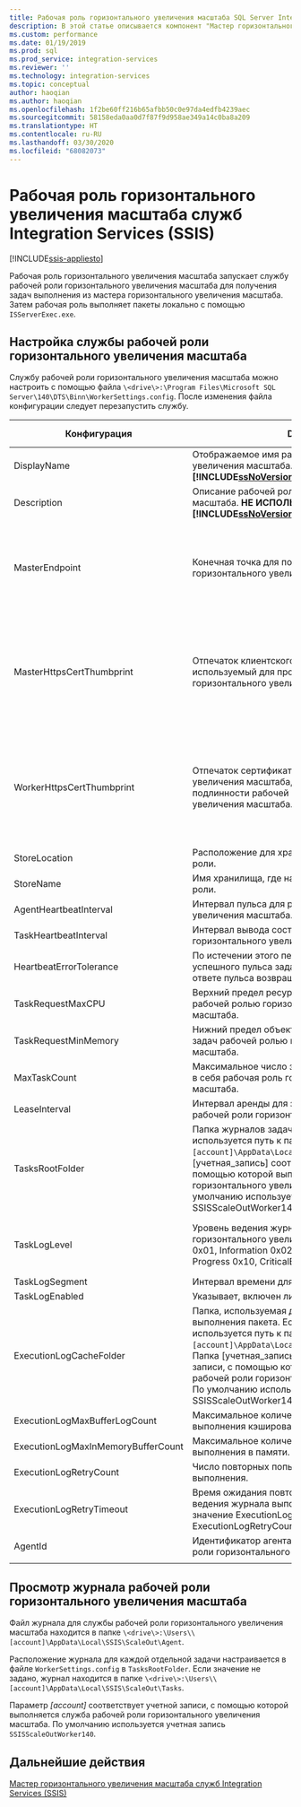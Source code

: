```yaml
---
title: Рабочая роль горизонтального увеличения масштаба SQL Server Integration Services (SSIS) | Документы Майкрософт
description: В этой статье описывается компонент "Мастер горизонтального увеличения масштаба" в развертывании SSIS с горизонтальным увеличением масштаба
ms.custom: performance
ms.date: 01/19/2019
ms.prod: sql
ms.prod_service: integration-services
ms.reviewer: ''
ms.technology: integration-services
ms.topic: conceptual
author: haoqian
ms.author: haoqian
ms.openlocfilehash: 1f2be60ff216b65afbb50c0e97da4edfb4239aec
ms.sourcegitcommit: 58158eda0aa0d7f87f9d958ae349a14c0ba8a209
ms.translationtype: HT
ms.contentlocale: ru-RU
ms.lasthandoff: 03/30/2020
ms.locfileid: "68082073"
---
```

# <a name="integration-services-ssis-scale-out-worker"></a>Рабочая роль горизонтального увеличения масштаба служб Integration Services (SSIS)

[!INCLUDE[ssis-appliesto](../../includes/ssis-appliesto-ssvrpluslinux-asdb-asdw-xxx.md)]



Рабочая роль горизонтального увеличения масштаба запускает службу рабочей роли горизонтального увеличения масштаба для получения задач выполнения из мастера горизонтального увеличения масштаба. Затем рабочая роль выполняет пакеты локально с помощью `ISServerExec.exe`.

## <a name="configure-the-scale-out-worker-service"></a>Настройка службы рабочей роли горизонтального увеличения масштаба
Службу рабочей роли горизонтального увеличения масштаба можно настроить с помощью файла `\<drive\>:\Program Files\Microsoft SQL Server\140\DTS\Binn\WorkerSettings.config`. После изменения файла конфигурации следует перезапустить службу.

|Конфигурация  |Description  |Значение по умолчанию|
|---------|---------|---------|
|DisplayName|Отображаемое имя рабочей роли горизонтального увеличения масштаба. **НЕ ИСПОЛЬЗУЕТСЯ в [!INCLUDE[ssNoVersion_md](../../includes/ssnoversion-md.md)] 2017.**|Имя компьютера|
|Description|Описание рабочей роли горизонтального увеличения масштаба. **НЕ ИСПОЛЬЗУЕТСЯ в [!INCLUDE[ssNoVersion_md](../../includes/ssnoversion-md.md)] 2017.**|Empty|
|MasterEndpoint|Конечная точка для подключения к мастеру горизонтального увеличения масштаба.|Конечная точка, заданная во время установки рабочей роли горизонтального увеличения масштаба|
|MasterHttpsCertThumbprint|Отпечаток клиентского SSL-сертификата, используемый для проверки подлинности мастера горизонтального увеличения масштаба.|Отпечаток клиентского сертификата, указанный во время установки рабочей роли горизонтального увеличения масштаба.|
|WorkerHttpsCertThumbprint|Отпечаток сертификата для мастера горизонтального увеличения масштаба, использованный для проверки подлинности рабочей роли горизонтального увеличения масштаба.|Отпечаток сертификата, созданный и установленный автоматически при установке рабочей роли горизонтального увеличения масштаба|
|StoreLocation|Расположение для хранения сертификата рабочей роли.|LocalMachine|
|StoreName|Имя хранилища, где находится сертификат рабочей роли.|My|
|AgentHeartbeatInterval|Интервал пульса для рабочей роли горизонтального увеличения масштаба.|00:01:00|
|TaskHeartbeatInterval|Интервал вывода состояния задачи для рабочей роли горизонтального увеличения масштаба.|00:00:10|
|HeartbeatErrorTolerance|По истечении этого периода после последнего успешного пульса задачи она прекращается, если в ответе пульса возвращается ошибка.|00:10:00|
|TaskRequestMaxCPU|Верхний предел ресурсов ЦП для запроса задач рабочей ролью горизонтального увеличения масштаба.|70,0|
|TaskRequestMinMemory|Нижний предел объекта памяти в МБ для запроса задач рабочей ролью горизонтального увеличения масштаба.|100.0|
|MaxTaskCount|Максимальное число задач, которое может вмещать в себя рабочая роль горизонтального увеличения масштаба.|10|
|LeaseInterval|Интервал аренды для задачи, содержащейся в рабочей роли горизонтального увеличения масштаба.|00:01:00|
|TasksRootFolder|Папка журналов задач. Если значение не указано, используется путь к папке `\<drive\>:\Users\[account]\AppData\Local\SSIS\Cluster\Tasks`. Папка [учетная_запись] соответствует учетной записи, с помощью которой выполняется служба рабочей роли горизонтального увеличения масштаба. По умолчанию используется учетная запись SSISScaleOutWorker140.|Empty|
|TaskLogLevel|Уровень ведения журнала задач для рабочей роли горизонтального увеличения масштаба. (Verbose 0x01, Information 0x02, Warning 0x04, Error 0x08, Progress 0x10, CriticalError 0x20, Audit 0x40)|126 (Information, Warning, Error, Progress, CriticalError, Audit)|
|TaskLogSegment|Интервал времени для файла журнала задач.|00:00:00|
|TaskLogEnabled|Указывает, включен ли журнал задач.|Да|
|ExecutionLogCacheFolder|Папка, используемая для кэширования журнала выполнения пакета. Если значение не указано, используется путь к папке `\<drive\>:\Users\[account]\AppData\Local\SSIS\Cluster\Agent\ELogCache`. Папка [учетная_запись] соответствует учетной записи, с помощью которой выполняется служба рабочей роли горизонтального увеличения масштаба. По умолчанию используется учетная запись SSISScaleOutWorker140.|Empty|
|ExecutionLogMaxBufferLogCount|Максимальное количество кэшированных журналов выполнения кэширования в одном буфере в памяти.|10000|
|ExecutionLogMaxInMemoryBufferCount|Максимальное количество буферов журналов выполнения в памяти.|10|
|ExecutionLogRetryCount|Число повторных попыток при сбое ведения журнала выполнения.|3|
|ExecutionLogRetryTimeout|Время ожидания повторных попыток при сбое ведения журнала выполнения. Если достигнуто значение ExecutionLogRetryTimeout, значение ExecutionLogRetryCount игнорируется. |7.00:00:00 (7 дней)|
|AgentId|Идентификатор агента рабочей роли для рабочей роли горизонтального увеличения масштаба|Автоматическое создание|
||||    

## <a name="view-the-scale-out-worker-log"></a>Просмотр журнала рабочей роли горизонтального увеличения масштаба
Файл журнала для службы рабочей роли горизонтального увеличения масштаба находится в папке `\<drive\>:\Users\\[account]\AppData\Local\SSIS\ScaleOut\Agent`.

Расположение журнала для каждой отдельной задачи настраивается в файле `WorkerSettings.config` в `TasksRootFolder`. Если значение не задано, журнал находится в папке `\<drive\>:\Users\\[account]\AppData\Local\SSIS\ScaleOut\Tasks`. 

Параметр *[account]* соответствует учетной записи, с помощью которой выполняется служба рабочей роли горизонтального увеличения масштаба. По умолчанию используется учетная запись `SSISScaleOutWorker140`.

## <a name="next-steps"></a>Дальнейшие действия
[Мастер горизонтального увеличения масштаба служб Integration Services (SSIS)](integration-services-ssis-scale-out-master.md)
